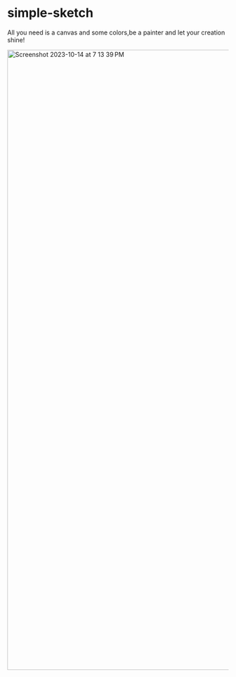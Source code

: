 # simple-sketch
All you need is a canvas and some colors,be a painter and let your creation shine!

<img width="1410" alt="Screenshot 2023-10-14 at 7 13 39 PM" src="https://github.com/riyaz-soni5/simple-sketch/assets/77921406/e3997bc6-debf-4215-bbd2-5a5754059197">
